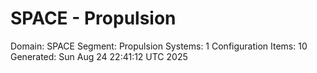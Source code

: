 # SPACE - Propulsion

Domain: SPACE
Segment: Propulsion
Systems: 1
Configuration Items: 10
Generated: Sun Aug 24 22:41:12 UTC 2025
